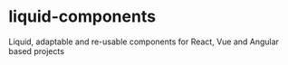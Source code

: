 # liquid-components
Liquid, adaptable and re-usable components for React, Vue and Angular based projects

